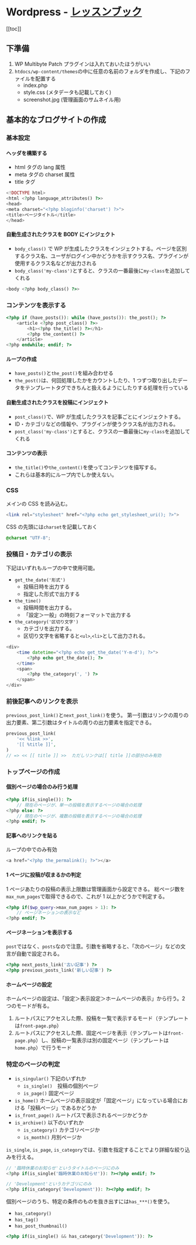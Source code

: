 # Wordpress - [レッスンブック](https://www.amazon.co.jp/WordPressレッスンブックHTML5-CSS3準拠-エビスコム-ebook/dp/B07B2RNCZ1)

[[toc]]

## 下準備

1. WP Multibyte Patch プラグインは入れておいたほうがいい
1. `htdocs/wp-content/themes`の中に任意の名前のフォルダを作成し、下記のファイルを配置する
   - index.php
   - style.css (メタデータも記載しておく)
   - screenshot.jpg (管理画面のサムネイル用)

## 基本的なブログサイトの作成

### 基本設定

#### ヘッダを構築する

- html タグの lang 属性
- meta タグの charset 属性
- title タグ

```php
<!DOCTYPE html>
<html <?php language_attributes() ?>>
<head>
<meta charset="<?php bloginfo('charset') ?>">
<title>ページタイトル</title>
</head>
```

#### 自動生成されたクラスを BODY にインジェクト

- `body_class()` で WP が生成したクラスをインジェクトする。ページを区別するクラス名、ユーザがログイン中かどうかを示すクラス名、プラグインが使用するクラス名などが出力される
- `body_class('my-class')`とすると、クラスの一番最後に`my-class`を追加してくれる

```php
<body <?php body_class() ?>>
```

### コンテンツを表示する

```php
<?php if (have_posts()): while (have_posts()): the_post(); ?>
    <article <?php post_class() ?>>
        <h1><?php the_title() ?></h1>
        <?php the_content() ?>
    </article>
<?php endwhile; endif; ?>
```

#### ループの作成

- `have_posts()`と`the_post()`を組み合わせる
- `the_post()`は、何回処理したかをカウントしたり、1 つずつ取り出したデータをテンプレートタグできちんと扱えるようにしたりする処理を行っている

#### 自動生成されたクラスを投稿にインジェクト

- `post_class()`で、WP が生成したクラスを記事ごとにインジェクトする。
- ID・カテゴリなどの情報や、プラグインが使うクラス名が出力される。
- `post_class('my-class')`とすると、クラスの一番最後に`my-class`を追加してくれる

#### コンテンツの表示

- `the_title()`や`the_content()`を使ってコンテンツを描写する。
- これらは基本的にループ内でしか使えない。

### CSS

メインの CSS を読み込む。

```php
<link rel="stylesheet" href="<?php echo get_stylesheet_uri(); ?>">
```

CSS の先頭には`charset`を記載しておく

```css
@charset "UTF-8";
```

### 投稿日・カテゴリの表示

下記はいずれもループの中で使用可能。

- `get_the_date('形式')`
  - 投稿日時を出力する
  - 指定した形式で出力する
- `the_time()`
  - 投稿時間を出力する。
  - 「設定＞一般」の時刻フォーマットで出力する
- `the_category('区切り文字')`
  - カテゴリを出力する。
  - 区切り文字を省略すると`<ul>`,`<li>`として出力される。

```php
<div>
    <time datetime="<?php echo get_the_date('Y-m-d'); ?>">
        <?php echo get_the_date(); ?>
    </time>
    <span>
        <?php the_category(', ') ?>
    </span>
</div>
```

### 前後記事へのリンクを表示

`previous_post_link()`と`next_post_link()`を使う。
第一引数はリンクの周りの出力要素、第二引数はタイトルの周りの出力要素を指定できる。

```php
previous_post_link(
    '<< %link >>',
    '[[ %title ]]',
)
// => << [[ title ]] >>  ただしリンクは[[ title ]]の部分のみ有効
```

### トップページの作成

#### 個別ページの場合のみ行う処理

```php
<?php if(is_single()): ?>
    // 現在のページが、単一の投稿を表示するページの場合の処理
<?php else: ?>
    // 現在のページが、複数の投稿を表示するページの場合の処理
<?php endif; ?>
```

#### 記事へのリンクを貼る

ループの中でのみ有効

```php
<a href="<?php the_permalink(); ?>"></a>
```

#### 1 ページに投稿が収まるかの判定

1 ページあたりの投稿の表示上限数は管理画面から設定できる。
総ページ数を`max_num_pages`で取得できるので、これが 1 以上かどうかで判定する。

```php
<?php if($wp_query->max_num_pages > 1): ?>
    // ページネーションの表示など
<?php endif; ?>
```

#### ページネーションを表示する

`post`ではなく、`posts`なので注意。引数を省略すると、「次のページ」などの文言が自動で設定される。

```php
<?php next_posts_link('古い記事') ?>
<?php previous_posts_link('新しい記事') ?>
```

#### ホームページの設定

ホームページの設定は、「設定＞表示設定＞ホームページの表示」から行う。2 つのモードが有る。

1. ルートパスにアクセスした際、投稿を一覧で表示するモード（テンプレートは`front-page.php`）
2. ルートパスにアクセスした際、固定ページを表示（テンプレートは`front-page.php`）し、投稿の一覧表示は別の固定ページ（テンプレートは`home.php`）で行うモード

### 特定のページの判定

- `is_singular()` 下記のいずれか
  - `is_single()`　投稿の個別ページ
  - `is_page()` 固定ページ
- `is_home()` ホームページの表示設定が「固定ページ」になっている場合における「投稿ページ」であるかどうか
- `is_front_page()` ルートパスで表示されるページかどうか
- `is_archive()` 以下のいずれか
  - `is_category()` カテゴリページか
  - `is_month()` 月別ページか

`is_single`, `is_page`, `is_category`では、引数を指定することでより詳細な絞り込みを行える。

```php
// '臨時休業のお知らせ'というタイトルのページにのみ
<?php if(is_single('臨時休業のお知らせ')): ?><?php endif; ?>

// 'Development'というカテゴリにのみ
<?php if(is_category('Development')): ?><?php endif; ?>
```

個別ページのうち、特定の条件のものを抜き出すには`has_***()`を使う。

- `has_category()`
- `has_tag()`
- `has_post_thumbnail()`

```php
<?php if(is_single() && has_category('Development')): ?>
```
